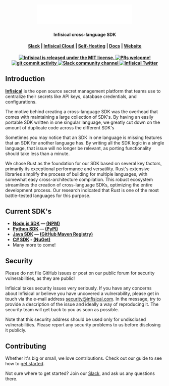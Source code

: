 <h1 align="center">
  <img width="300" src="/resources/logo.svg#gh-dark-mode-only" alt="infisical">
</h1>
<p align="center">
  <p align="center"><b>Infisical cross-language SDK </b></p>
<h4 align="center">
  <a href="https://infisical.com/slack">Slack</a> |
  <a href="https://infisical.com/">Infisical Cloud</a> |
  <a href="https://infisical.com/docs/self-hosting/overview">Self-Hosting</a> |
  <a href="https://infisical.com/docs/documentation/getting-started/introduction">Docs</a> |
  <a href="https://www.infisical.com">Website</a>
</h4>

<h4 align="center">
  <a href="https://github.com/Infisical/infisical/blob/main/LICENSE">
    <img src="https://img.shields.io/badge/license-MIT-blue.svg" alt="Infisical is released under the MIT license." />
  </a>
  <a href="https://github.com/infisical/infisical/blob/main/CONTRIBUTING.md">
    <img src="https://img.shields.io/badge/PRs-Welcome-brightgreen" alt="PRs welcome!" />
  </a>
  <a href="https://github.com/Infisical/infisical/issues">
    <img src="https://img.shields.io/github/commit-activity/m/infisical/infisical" alt="git commit activity" />
  </a>
  <a href="https://infisical.com/slack">
    <img src="https://img.shields.io/badge/chat-on%20Slack-blueviolet" alt="Slack community channel" />
  </a>
  <a href="https://twitter.com/infisical">
    <img src="https://img.shields.io/twitter/follow/infisical?label=Follow" alt="Infisical Twitter" />
  </a>
</h4>

## Introduction

**[Infisical](https://infisical.com)** is the open source secret management platform that teams use to centralize their secrets like API keys, database credentials, and configurations.

The motive behind creating a cross-language SDK was the overhead that comes with maintaining a large collection of SDK's. By having an easily portable SDK written in one singular language, we greatly cut down on the amount of duplicate code across the different SDK's

Sometimes you may notice that an SDK in one language is missing features that an SDK for another language has. By writing all the SDK logic in a single language, that issue will no longer be relevant, as porting functionality should take less than a minute.

We chose Rust as the foundation for our SDK based on several key factors, primarily its exceptional performance and versatility. Rust's extensive libraries simplify the process of building for multiple languages, with somewhat easy cross-architecture compilation. This robust ecosystem streamlines the creation of cross-language SDKs, optimizing the entire development process. Our research indicated that Rust is one of the most battle-tested languages for this purpose.

## Current SDK's

-   **[Node.js SDK](https://github.com/Infisical/sdk/tree/main/languages/node) — [(NPM)](https://www.npmjs.com/package/@infisical/sdk)**
-   **[Python SDK](https://github.com/Infisical/sdk/tree/main/crates/infisical-py) — [(PyPI)](https://pypi.org/project/infisical-python/)**
-   **[Java SDK](https://github.com/Infisical/sdk/tree/main/languages/java) — [(GitHub Maven Registry)](https://github.com/Infisical/sdk/packages/2019741)**
-   **[C# SDK](https://github.com/Infisical/sdk/tree/main/languages/csharp)  - [(NuGet)](https://www.nuget.org/packages/Infisical.Sdk)**
-   Many more to come!

## Security

Please do not file GitHub issues or post on our public forum for security vulnerabilities, as they are public!

Infisical takes security issues very seriously. If you have any concerns about Infisical or believe you have uncovered a vulnerability, please get in touch via the e-mail address security@infisical.com. In the message, try to provide a description of the issue and ideally a way of reproducing it. The security team will get back to you as soon as possible.

Note that this security address should be used only for undisclosed vulnerabilities. Please report any security problems to us before disclosing it publicly.


## Contributing

Whether it's big or small, we love contributions. Check out our guide to see how to [get started](https://infisical.com/docs/contributing/getting-started).

Not sure where to get started? Join our <a href="https://infisical.com/slack">Slack</a>, and ask us any questions there.
